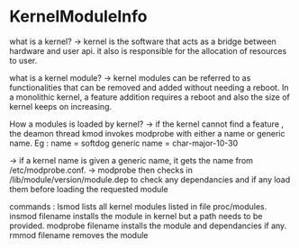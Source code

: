 # KernelModuleInfo 

what is a kernel?
-> kernel is the software that acts as a bridge between hardware and user api. it also is responsible for the allocation of resources to user.

what is a kernel module?
-> kernel modules can be referred to as functionalities that can be removed and added without needing a reboot. In a monolithic kernel, a feature addition requires a reboot and also the size of kernel keeps on increasing.

How a modules is loaded by kernel?
-> if the kernel cannot find a feature , the deamon thread kmod invokes modprobe with either a name or generic name.
Eg : name = softdog
     generic name = char-major-10-30
     
-> if a kernel name is given a generic name, it gets the name from /etc/modprobe.conf.
-> modprobe then checks in /lib/module/version/module.dep to check any dependancies and if any load them before loading the requested module



commands :
   lsmod lists all kernel modules listed in file proc/modules.
   insmod filename installs the module in kernel but a path needs to be provided.
   modprobe filename installs the module and dependancies if any.
   rmmod filename removes the module
